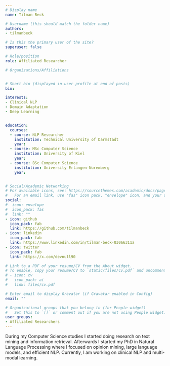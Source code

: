 ```yaml
---
# Display name
name: Tilman Beck

# Username (this should match the folder name)
authors:
- tilmanbeck

# Is this the primary user of the site?
superuser: false

# Role/position
role: Affiliated Researcher

# Organizations/Affiliations


# Short bio (displayed in user profile at end of posts)
bio: 

interests:
- Clinical NLP
- Domain Adaptation
- Deep Learning


education:
  courses:
  - course: NLP Researcher
    institution: Technical University of Darmstadt
    year: 
  - course: MSc Computer Science
    institution: University of Kiel
    year:
  - course: BSc Computer Science
    institution: University Erlangen-Nuremberg
    year:


# Social/Academic Networking
# For available icons, see: https://sourcethemes.com/academic/docs/page-builder/#icons
#   For an email link, use "fas" icon pack, "envelope" icon, and your uzh email up to before the '@'.
social:
#- icon: envelope
#  icon_pack: fas
#  link: ""
- icon: github
  icon_pack: fab
  link: https://github.com/tilmanbeck
- icon: linkedin
  icon_pack: fab
  link: https://www.linkedin.com/in/tilman-beck-03066311a
- icon: twitter
  icon_pack: fab
  link: https://x.com/devnull90

# Link to a PDF of your resume/CV from the About widget.
# To enable, copy your resume/CV to `static/files/cv.pdf` and uncomment the lines below.
# - icon: cv
#   icon_pack: ai
#   link: files/cv.pdf

# Enter email to display Gravatar (if Gravatar enabled in Config)
email: ""

# Organizational groups that you belong to (for People widget)
#   Set this to `[]` or comment out if you are not using People widget.
user_groups:
- Affiliated Researchers
---
```


During my Computer Science studies I started doing research on text mining and information retrieval. Afterwards I started my PhD in Natural Language Processing where I focused on opinion mining, large language models, and efficient NLP.
Currently, I am working on clinical NLP and multi-modal learning.
